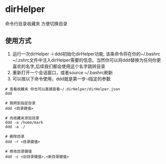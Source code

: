 # dirHelper
命令行目录收藏夹 方便切换目录

## 使用方式

1. 运行一次dirHelper -i ddd初始化dirHelper功能, 该条命令将在你的~/.bashrc ~/.zshrc文件中注入dirHelper需要的信息。当然你可以将ddd替换为任何你更喜欢的名字,后续我们都会使用这个名字跳转目录
2. 重新打开一个会话窗口，或者source ~/.bashrc刷新
3. 可以按以下命令使用，ddd就是第一步-i指定的参数
```shell
# 查看收藏夹 你也可以直接查看~/.dirHelper/dirHelper.json
ddd

# 跳转到指定目录
ddd <目录键值>

# 向收藏夹添加目录
ddd -a /home/mark
ddd -a ./

# 删除目录
ddd -r <目录键值>

# 修改目录键值
ddd -c <旧目录键值>,<新目录键值>
```
